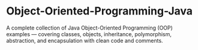 # Object-Oriented-Programming-Java
A complete collection of Java Object-Oriented Programming (OOP) examples — covering classes, objects, inheritance, polymorphism, abstraction, and encapsulation with clean code and comments.
